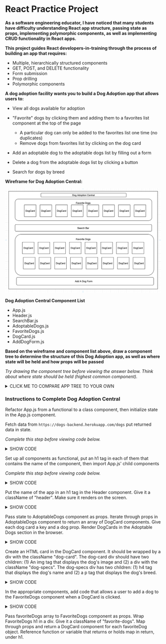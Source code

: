 # React Practice Project #

**As a software engineering educator, I have noticed that many students have difficulty understanding React app structure, passing state as props, implementing polymorphic components, as well as implementing CRUD functionality in React apps.** 

**This project guides React developers-in-training through the process of building an app that requires:**

* Multiple, hierarchically structured components
* GET, POST, and DELETE functionality
* Form submission
* Prop drilling
* Polymorphic components

**A dog adoption facility wants you to build a Dog Adoption app that allows users to:**

* View all dogs available for adoption

* "Favorite" dogs by clicking them and adding them to a favorites list component at the top of the page
  * A particular dog can only be added to the favorites list one time (no duplicates)
  * Remove dogs from favorites list by clicking on the dog card

* Add an adoptable dog to the adoptable dogs list by filling out a form

* Delete a dog from the adoptable dogs list by clicking a button

* Search for dogs by breed

**Wireframe for Dog Adoption Central:**

![App Wireframe Image](/readme-images/dog-adoption-app-wireframe.png)

**Dog Adoption Central Component List**

* App.js
* Header.js
* SearchBar.js
* AdoptableDogs.js
* FavoriteDogs.js
* DogCard.js
* AddDogForm.js

**Based on the wireframe and component list above, draw a component tree to determine the structure of this Dog Adoption app, as well as where state will be held and how props will be passed**

*Try drawing the component tree before viewing the answer below. Think about where state should be held (highest common component).*

<details><summary>CLICK ME TO COMPARE APP TREE TO YOUR OWN</summary>
<p>

![App Structure Tree (header component omitted)](/readme-images/app-structure-tree.png)

</p>
</details>

### Instructions to Complete Dog Adoption Central ###

Refactor App.js from a functional to a class component, then initialize state in the App.js component.

Fetch data from `https://dogs-backend.herokuapp.com/dogs` put returned data in state.

*Complete this step before viewing code below.*

<details><summary>SHOW CODE</summary>
<p>![App.js File](/readme-images/app-image.png)</p>
</details>



Set up all components as functional, put an h1 tag in each of them that contains the name of the component, then import App.js' child components

*Complete this step before viewing code below.*

<details><summary>SHOW CODE</summary>
<p>

![App.js w/ Components Imported](/readme-images/app-components-import.png)
![Example of One Functional Component w/ h2](/readme-images/example-functional-component.png)

</p>
</details>

Put the name of the app in an h1 tag in the Header component. Give it a className of "header". Make sure it renders on the screen.

<details><summary>SHOW CODE</summary>
<p>

![Header.js Component Code](/readme-images/header-component.png)

</p>
</details>

Pass state to AdoptableDogs component as props. Iterate through props in AdoptableDogs component to return an array of DogCard components. Give each dog card a key and a dog prop. Render DogCards in the Adoptable Dogs section in the browser.

<details><summary>SHOW CODE</summary>
<p>

![Pass Props to AdoptableDogs.js](/readme-images/pass-props-adoptabledogs.png)
![AdoptableDogs.js w/ Map](/readme-images/adoptable-dogs-component.png)

</p>
</details>

Create an HTML card in the DogCard component. It should be wrapped by a div with the className "dog-card". The dog-card div should have two children: (1) An img tag that displays the dog's image and (2) a div with the className "dog-specs". The dog-specs div has two children: (1) h4 tag that displays the dog's name and (2) a p tag that displays the dog's breed.

<details><summary>SHOW CODE</summary>
<p>

![Pass Props to AdoptableDogs.js](/readme-images/dog-card-component.png)

</p>
</details>

In the appropriate components, add code that allows a user to add a dog to the FavoriteDogs component when a DogCard is clicked.

<details><summary>SHOW CODE</summary>
<p>

1. Add an empty favoriteDogs array to state in the App component.

2. Create an addDog function that adds a dog object to state. 

*Remember: Functions that CHANGE state have to live where state lives*

3. Pass the addDog function as props to the AdoptableDogs component, then to the DogCard component. 

*This is called prop drilling: Data is passed from a component higher in the component hierarchy to a child component further down. It allows access to state at different levels of the component hierarchy.*

4. Pass the favoriteDogs array in state to the FavoriteDogs component.

![Pass Props to AdoptableDogs.js](/readme-images/dog-card-component.png)

</p>
</details>

Pass favoriteDogs array to FavoriteDogs component as props. Wrap FavoriteDogs h1 in a div. Give it a className of "favorite-dogs". Map through props and return a DogCard component for each favoriteDog object. Reference function or variable that returns or holds map in return, under h1.

